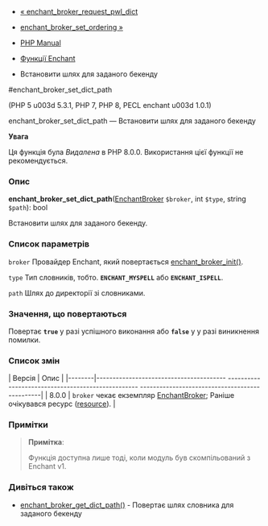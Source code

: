 - [«
enchant_broker_request_pwl_dict](function.enchant-broker-request-pwl-dict.md)
- [enchant_broker_set_ordering
»](function.enchant-broker-set-ordering.md)

- [PHP Manual](index.md)
- [Функції Enchant](ref.enchant.md)
- Встановити шлях для заданого бекенду

#enchant_broker_set_dict_path

(PHP 5 u003d 5.3.1, PHP 7, PHP 8, PECL enchant u003d 1.0.1)

enchant_broker_set_dict_path — Встановити шлях для заданого бекенду

**Увага**

Ця функція була *Видалена* в PHP 8.0.0. Використання цієї функції не
рекомендується.

### Опис

**enchant_broker_set_dict_path**([EnchantBroker](class.enchantbroker.md)
`$broker`, int `$type`, string `$path`): bool

Встановити шлях для заданого бекенду.

### Список параметрів

`broker`
Провайдер Enchant, який повертається
[enchant_broker_init()](function.enchant-broker-init.md).

`type`
Тип словників, тобто. **`ENCHANT_MYSPELL`** або **`ENCHANT_ISPELL`**.

`path`
Шлях до директорії зі словниками.

### Значення, що повертаються

Повертає **`true`** у разі успішного виконання або **`false`** у
у разі виникнення помилки.

### Список змін

| Версія | Опис |
|--------|---------------------------------------- -------------------------------------------------- -----------------------------------------------|
| 8.0.0 | `broker` чекає екземпляр [EnchantBroker](class.enchantbroker.md); Раніше очікувався ресурс ([resource](language.types.resource.md)). |

### Примітки

> **Примітка**:
>
> Функція доступна лише тоді, коли модуль був скомпільований з Enchant v1.

### Дивіться також

- [enchant_broker_get_dict_path()](function.enchant-broker-get-dict-path.md) -
Повертає шлях словника для заданого бекенду
